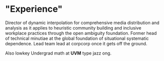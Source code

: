 # "Experience"
Director of dynamic interpolation for comprehensive media distribution and analysis as it applies to heuristic community building and inclusive workplace practices through the open ambiguity foundation. Former head of technical minutiae at the global foundation of situational systematic dependence. Lead team lead at corpcorp once it gets off the ground.

Also lowkey Undergrad math at **UVM** type jazz ong.

<!-- ![failed to load image, but it's sick trust](./sweephalf.jpg) -->
